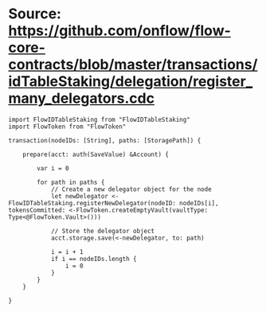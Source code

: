 # Source: https://github.com/onflow/flow-core-contracts/blob/master/transactions/idTableStaking/delegation/register_many_delegators.cdc

```
import FlowIDTableStaking from "FlowIDTableStaking"
import FlowToken from "FlowToken"

transaction(nodeIDs: [String], paths: [StoragePath]) {

    prepare(acct: auth(SaveValue) &Account) {

        var i = 0

        for path in paths {
            // Create a new delegator object for the node
            let newDelegator <- FlowIDTableStaking.registerNewDelegator(nodeID: nodeIDs[i], tokensCommitted: <-FlowToken.createEmptyVault(vaultType: Type<@FlowToken.Vault>()))

            // Store the delegator object
            acct.storage.save(<-newDelegator, to: path)

            i = i + 1
            if i == nodeIDs.length {
                i = 0
            }
        }
    }

}
```